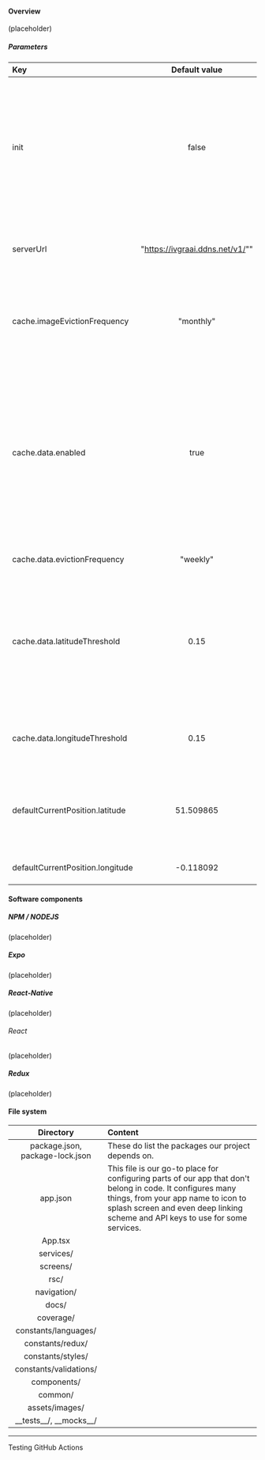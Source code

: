 #### Overview

(placeholder)

##### Parameters

|               Key                |          Default value          | Description |
|:---------------------------------|:-------------------------------:|-------------|
| init                             | false                           | Reset the application included cancelling all notifications, deleting each downloaded images, eviction of the cache and logging the user out. |
| serverUrl                        | "https://ivgraai.ddns.net/v1/"" | The backend's base uniform resource locator. |
| cache.imageEvictionFrequency     | "monthly"                       | Photos will not be downloaded again if their creation times are within this interval. |
| cache.data.enabled               | true                            | Determine whether mine and nearby goods has to be cached or not. (Note: it does handle only the reading operation so if this property is false it will still be writing the cache.) |
| cache.data.evictionFrequency     | "weekly"                        | How long these datas remain valid. |
| cache.data.latitudeThreshold     | 0.15                            | Nearby items have positions but the device's location is not always the same thus we allow a slight deviation to stay able to get goods. |
| cache.data.longitudeThreshold    | 0.15                            | This is the longitude delta of the previously defined region. |
| defaultCurrentPosition.latitude  | 51.509865                       | If the current position is not available then this is going to be the fallback value of it. |
| defaultCurrentPosition.longitude | -0.118092                       | Degree of longitude of London. |

#### Software components

##### NPM / NODEJS

(placeholder)

##### Expo

(placeholder)

##### React-Native

(placeholder)

###### React

(placeholder)

##### Redux

(placeholder)

#### File system

|            Directory            | Content |
|:-------------------------------:|:--------|
| package.json, package-lock.json | These do list the packages our project depends on. |
| app.json                        | This file is our go-to place for configuring parts of our app that don't belong in code. It configures many things, from your app name to icon to splash screen and even deep linking scheme and API keys to use for some services. |
| App.tsx                         | |
| services/                       | |
| screens/                        | |
| rsc/                            | |
| navigation/                     | |
| docs/                           | |
| coverage/                       | |
| constants/languages/            | |
| constants/redux/                | |
| constants/styles/               | |
| constants/validations/          | |
| components/                     | |
| common/                         | |
| assets/images/                  | |
| \_\_tests__/, \_\_mocks__/      | |


---
Testing
GitHub Actions
